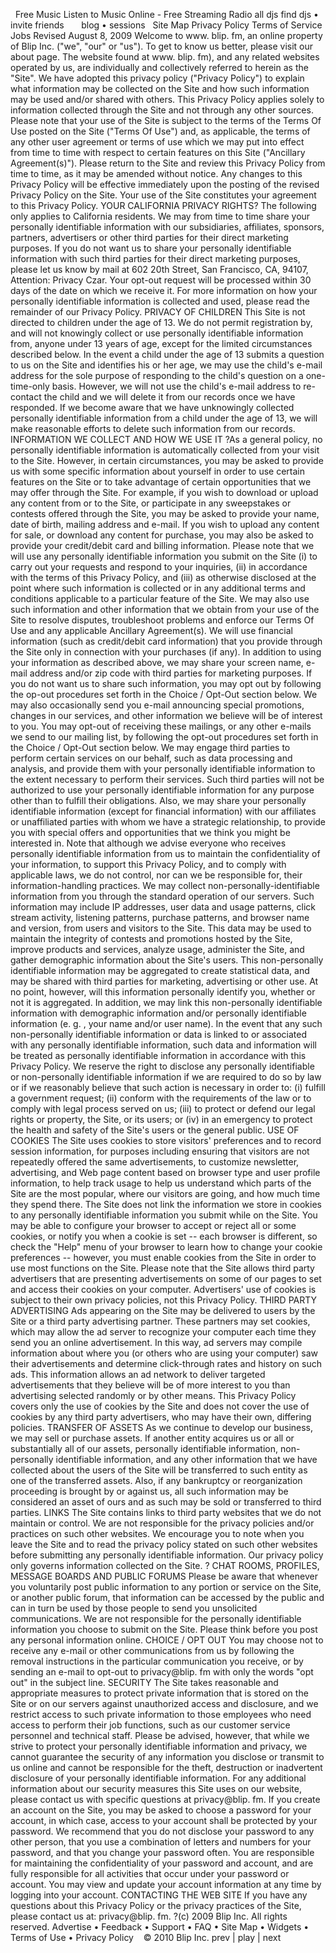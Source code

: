  Free Music Listen to Music Online - Free Streaming Radio all djs find djs • invite friends       blog • sessions   Site Map Privacy Policy Terms of Service Jobs Revised August 8, 2009 Welcome to www. blip. fm, an online property of Blip Inc. ("we", "our" or "us"). To get to know us better, please visit our about page. The website found at www. blip. fm), and any related websites operated by us, are individually and collectively referred to herein as the "Site". We have adopted this privacy policy ("Privacy Policy") to explain what information may be collected on the Site and how such information may be used and/or shared with others. This Privacy Policy applies solely to information collected through the Site and not through any other sources. Please note that your use of the Site is subject to the terms of the Terms Of Use posted on the Site ("Terms Of Use") and, as applicable, the terms of any other user agreement or terms of use which we may put into effect from time to time with respect to certain features on this Site ("Ancillary Agreement(s)"). Please return to the Site and review this Privacy Policy from time to time, as it may be amended without notice. Any changes to this Privacy Policy will be effective immediately upon the posting of the revised Privacy Policy on the Site. Your use of the Site constitutes your agreement to this Privacy Policy. YOUR CALIFORNIA PRIVACY RIGHTS? The following only applies to California residents. We may from time to time share your personally identifiable information with our subsidiaries, affiliates, sponsors, partners, advertisers or other third parties for their direct marketing purposes. If you do not want us to share your personally identifiable information with such third parties for their direct marketing purposes, please let us know by mail at 602 20th Street, San Francisco, CA, 94107, Attention: Privacy Czar. Your opt-out request will be processed within 30 days of the date on which we receive it. For more information on how your personally identifiable information is collected and used, please read the remainder of our Privacy Policy. PRIVACY OF CHILDREN This Site is not directed to children under the age of 13. We do not permit registration by, and will not knowingly collect or use personally identifiable information from, anyone under 13 years of age, except for the limited circumstances described below. In the event a child under the age of 13 submits a question to us on the Site and identifies his or her age, we may use the child's e-mail address for the sole purpose of responding to the child's question on a one-time-only basis. However, we will not use the child's e-mail address to re-contact the child and we will delete it from our records once we have responded. If we become aware that we have unknowingly collected personally identifiable information from a child under the age of 13, we will make reasonable efforts to delete such information from our records. INFORMATION WE COLLECT AND HOW WE USE IT ?As a general policy, no personally identifiable information is automatically collected from your visit to the Site. However, in certain circumstances, you may be asked to provide us with some specific information about yourself in order to use certain features on the Site or to take advantage of certain opportunities that we may offer through the Site. For example, if you wish to download or upload any content from or to the Site, or participate in any sweepstakes or contests offered through the Site, you may be asked to provide your name, date of birth, mailing address and e-mail. If you wish to upload any content for sale, or download any content for purchase, you may also be asked to provide your credit/debit card and billing information. Please note that we will use any personally identifiable information you submit on the Site (i) to carry out your requests and respond to your inquiries, (ii) in accordance with the terms of this Privacy Policy, and (iii) as otherwise disclosed at the point where such information is collected or in any additional terms and conditions applicable to a particular feature of the Site. We may also use such information and other information that we obtain from your use of the Site to resolve disputes, troubleshoot problems and enforce our Terms Of Use and any applicable Ancillary Agreement(s). We will use financial information (such as credit/debit card information) that you provide through the Site only in connection with your purchases (if any). In addition to using your information as described above, we may share your screen name, e-mail address and/or zip code with third parties for marketing purposes. If you do not want us to share such information, you may opt out by following the op-out procedures set forth in the Choice / Opt-Out section below. We may also occasionally send you e-mail announcing special promotions, changes in our services, and other information we believe will be of interest to you. You may opt-out of receiving these mailings, or any other e-mails we send to our mailing list, by following the opt-out procedures set forth in the Choice / Opt-Out section below. We may engage third parties to perform certain services on our behalf, such as data processing and analysis, and provide them with your personally identifiable information to the extent necessary to perform their services. Such third parties will not be authorized to use your personally identifiable information for any purpose other than to fulfill their obligations. Also, we may share your personally identifiable information (except for financial information) with our affiliates or unaffiliated parties with whom we have a strategic relationship, to provide you with special offers and opportunities that we think you might be interested in. Note that although we advise everyone who receives personally identifiable information from us to maintain the confidentiality of your information, to support this Privacy Policy, and to comply with applicable laws, we do not control, nor can we be responsible for, their information-handling practices. We may collect non-personally-identifiable information from you through the standard operation of our servers. Such information may include IP addresses, user data and usage patterns, click stream activity, listening patterns, purchase patterns, and browser name and version, from users and visitors to the Site. This data may be used to maintain the integrity of contests and promotions hosted by the Site, improve products and services, analyze usage, administer the Site, and gather demographic information about the Site's users. This non-personally identifiable information may be aggregated to create statistical data, and may be shared with third parties for marketing, advertising or other use. At no point, however, will this information personally identify you, whether or not it is aggregated. In addition, we may link this non-personally identifiable information with demographic information and/or personally identifiable information (e. g. , your name and/or user name). In the event that any such non-personally identifiable information or data is linked to or associated with any personally identifiable information, such data and information will be treated as personally identifiable information in accordance with this Privacy Policy. We reserve the right to disclose any personally identifiable or non-personally identifiable information if we are required to do so by law or if we reasonably believe that such action is necessary in order to: (i) fulfill a government request; (ii) conform with the requirements of the law or to comply with legal process served on us; (iii) to protect or defend our legal rights or property, the Site, or its users; or (iv) in an emergency to protect the health and safety of the Site's users or the general public. USE OF COOKIES The Site uses cookies to store visitors' preferences and to record session information, for purposes including ensuring that visitors are not repeatedly offered the same advertisements, to customize newsletter, advertising, and Web page content based on browser type and user profile information, to help track usage to help us understand which parts of the Site are the most popular, where our visitors are going, and how much time they spend there. The Site does not link the information we store in cookies to any personally identifiable information you submit while on the Site. You may be able to configure your browser to accept or reject all or some cookies, or notify you when a cookie is set -- each browser is different, so check the "Help" menu of your browser to learn how to change your cookie preferences -- however, you must enable cookies from the Site in order to use most functions on the Site. Please note that the Site allows third party advertisers that are presenting advertisements on some of our pages to set and access their cookies on your computer. Advertisers' use of cookies is subject to their own privacy policies, not this Privacy Policy. THIRD PARTY ADVERTISING Ads appearing on the Site may be delivered to users by the Site or a third party advertising partner. These partners may set cookies, which may allow the ad server to recognize your computer each time they send you an online advertisement. In this way, ad servers may compile information about where you (or others who are using your computer) saw their advertisements and determine click-through rates and history on such ads. This information allows an ad network to deliver targeted advertisements that they believe will be of more interest to you than advertising selected randomly or by other means. This Privacy Policy covers only the use of cookies by the Site and does not cover the use of cookies by any third party advertisers, who may have their own, differing policies. TRANSFER OF ASSETS As we continue to develop our business, we may sell or purchase assets. If another entity acquires us or all or substantially all of our assets, personally identifiable information, non-personally identifiable information, and any other information that we have collected about the users of the Site will be transferred to such entity as one of the transferred assets. Also, if any bankruptcy or reorganization proceeding is brought by or against us, all such information may be considered an asset of ours and as such may be sold or transferred to third parties. LINKS The Site contains links to third party websites that we do not maintain or control. We are not responsible for the privacy policies and/or practices on such other websites. We encourage you to note when you leave the Site and to read the privacy policy stated on such other websites before submitting any personally identifiable information. Our privacy policy only governs information collected on the Site. ? CHAT ROOMS, PROFILES, MESSAGE BOARDS AND PUBLIC FORUMS Please be aware that whenever you voluntarily post public information to any portion or service on the Site, or another public forum, that information can be accessed by the public and can in turn be used by those people to send you unsolicited communications. We are not responsible for the personally identifiable information you choose to submit on the Site. Please think before you post any personal information online. CHOICE / OPT OUT You may choose not to receive any e-mail or other communications from us by following the removal instructions in the particular communication you receive, or by sending an e-mail to opt-out to privacy@blip. fm with only the words "opt out" in the subject line. SECURITY The Site takes reasonable and appropriate measures to protect private information that is stored on the Site or on our servers against unauthorized access and disclosure, and we restrict access to such private information to those employees who need access to perform their job functions, such as our customer service personnel and technical staff. Please be advised, however, that while we strive to protect your personally identifiable information and privacy, we cannot guarantee the security of any information you disclose or transmit to us online and cannot be responsible for the theft, destruction or inadvertent disclosure of your personally identifiable information. For any additional information about our security measures this Site uses on our website, please contact us with specific questions at privacy@blip. fm. If you create an account on the Site, you may be asked to choose a password for your account, in which case, access to your account shall be protected by your password. We recommend that you do not disclose your password to any other person, that you use a combination of letters and numbers for your password, and that you change your password often. You are responsible for maintaining the confidentiality of your password and account, and are fully responsible for all activities that occur under your password or account. You may view and update your account information at any time by logging into your account. CONTACTING THE WEB SITE If you have any questions about this Privacy Policy or the privacy practices of the Site, please contact us at: privacy@blip. fm. ?(c) 2009 Blip Inc. All rights reserved. Advertise • Feedback • Support • FAQ • Site Map • Widgets • Terms of Use • Privacy Policy    © 2010 Blip Inc. prev | play | next